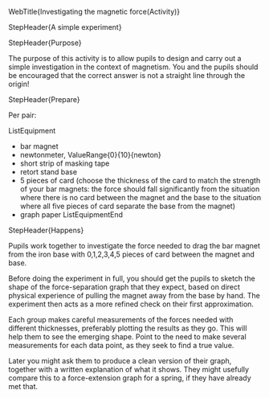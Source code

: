 WebTitle{Investigating the magnetic force(Activity)}

StepHeader{A simple experiment}

StepHeader{Purpose}

The purpose of this activity is to allow pupils to design and carry out a simple investigation in the context of magnetism. You and the pupils should be encouraged that the correct answer is not a straight line through the origin!

StepHeader{Prepare}

Per pair:

ListEquipment
- bar magnet
- newtonmeter, ValueRange{0}{10}{newton}
- short strip of masking tape
- retort stand base
- 5 pieces of card (choose the thickness of the card to match the strength of your bar magnets: the force should fall significantly from the situation where there is no card between the magnet and the base to the situation where all five pieces of card separate the base from the magnet)
- graph paper
ListEquipmentEnd

StepHeader{Happens}

Pupils work together to investigate the force needed to drag the bar magnet from the iron base with 0,1,2,3,4,5 pieces of card between the magnet and base.

Before doing the experiment in full, you should get the pupils to sketch the shape of the force-separation graph that they expect, based on direct physical experience of pulling the magnet away from the base by hand. The experiment then acts as a more refined check on their first approximation.

Each group makes careful measurements of the forces needed with different thicknesses, preferably plotting the results as they go. This will help them to see the emerging shape. Point to the need to make several measurements for each data point, as they seek to find a true value.

Later you might ask them to produce a clean version of their graph, together with a written explanation of what it shows. They might usefully compare this to a force-extension graph for a spring, if they have already met that.

